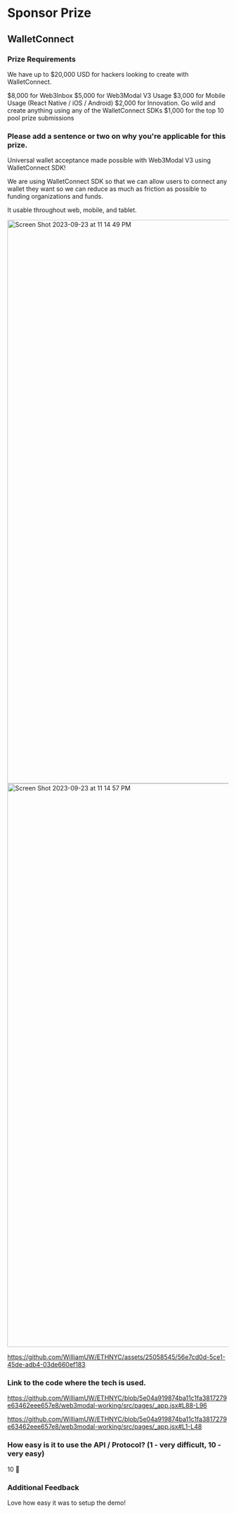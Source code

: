 # Sponsor Prize

## WalletConnect

### Prize Requirements

We have up to $20,000 USD for hackers looking to create with WalletConnect.

$8,000 for Web3Inbox
$5,000 for Web3Modal V3 Usage
$3,000 for Mobile Usage (React Native / iOS / Android)
$2,000 for Innovation. Go wild and create anything using any of the WalletConnect SDKs
$1,000 for the top 10 pool prize submissions

### Please add a sentence or two on why you're applicable for this prize.

Universal wallet acceptance made possible with Web3Modal V3 using WalletConnect SDK!

We are using WalletConnect SDK so that we can allow users to connect any wallet they want so we can reduce as much as friction as possible to funding organizations and funds.

It usable throughout web, mobile, and tablet.

<img width="1280" alt="Screen Shot 2023-09-23 at 11 14 49 PM" src="https://github.com/WilliamUW/ETHNYC/assets/25058545/a70f83c1-0e2a-4001-8959-9cb41c5688a2">

<img width="1280" alt="Screen Shot 2023-09-23 at 11 14 57 PM" src="https://github.com/WilliamUW/ETHNYC/assets/25058545/c3be7e68-4e7a-41fd-94d6-2c762a8d925f">



https://github.com/WilliamUW/ETHNYC/assets/25058545/56e7cd0d-5ce1-45de-adb4-03de660ef183




### Link to the code where the tech is used.

https://github.com/WilliamUW/ETHNYC/blob/5e04a919874ba11c1fa3817279e63462eee657e8/web3modal-working/src/pages/_app.jsx#L88-L96

https://github.com/WilliamUW/ETHNYC/blob/5e04a919874ba11c1fa3817279e63462eee657e8/web3modal-working/src/pages/_app.jsx#L1-L48

### How easy is it to use the API / Protocol? (1 - very difficult, 10 - very easy)

10 🌟

### Additional Feedback

Love how easy it was to setup the demo! 
